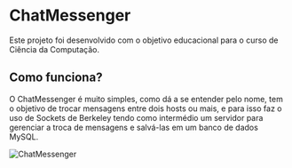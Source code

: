 # ChatMessenger

Este projeto foi desenvolvido com o objetivo educacional para o curso de Ciência da Computação.

## Como funciona?

O ChatMessenger é muito simples, como dá a se entender pelo nome, tem o objetivo de trocar mensagens entre dois hosts ou mais, e para isso faz o uso de Sockets de Berkeley tendo como intermédio um servidor para gerenciar a troca de mensagens e salvá-las em um banco de dados MySQL.

![ChatMessenger](https://github.com/SimoesDS/ChatMessenger/blob/master/ChatMessenger.gif)